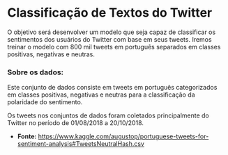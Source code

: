# **Classificação de Textos do Twitter**

O objetivo será desenvolver um modelo que seja capaz de classificar os sentimentos dos usuários do Twitter com base em seus tweets. Iremos treinar o modelo com 800 mil tweets em português separados em classes positivas, negativas e neutras.

### **Sobre os dados:**

Este conjunto de dados consiste em tweets em português categorizados em classes positivas, negativas e neutras para a classificação da polaridade do sentimento.

Os tweets nos conjuntos de dados foram coletados principalmente do Twitter no período de 01/08/2018 a 20/10/2018.

- **Fonte:** https://www.kaggle.com/augustop/portuguese-tweets-for-sentiment-analysis#TweetsNeutralHash.csv
